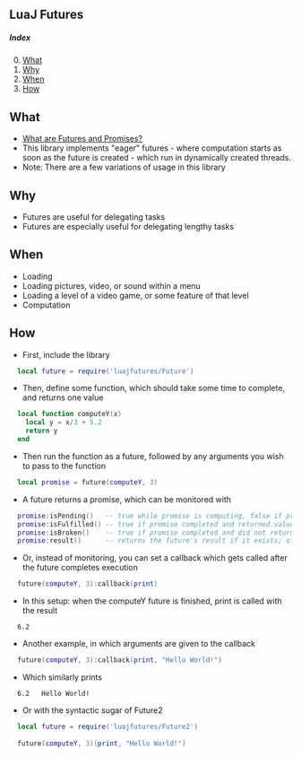 ## LuaJ Futures

##### Index
0. [What](#what)
1. [Why](#why)
2. [When](#when)
3. [How](#how)

## What
  - [What are Futures and Promises?](https://en.wikipedia.org/wiki/Futures_and_promises)
  - This library implements "eager" futures - where computation starts as soon as the future is created - which run in dynamically created threads.
  - Note: There are a few variations of usage in this library

## Why
  - Futures are useful for delegating tasks
  - Futures are especially useful for delegating lengthy tasks

## When
  - Loading
  - Loading pictures, video, or sound within a menu
  - Loading a level of a video game, or some feature of that level
  - Computation

## How

  - First, include the library
```Lua
  local future = require('luajfutures/Future')
```
  - Then, define some function, which should take some time to complete, and returns one value
```Lua
  local function computeY(x)
    local y = x/3 + 5.2
    return y
  end
```

  - Then run the function as a future, followed by any arguments you wish to pass to the function
```Lua
  local promise = future(computeY, 3)
```

  - A future returns a promise, which can be monitored with
```Lua
  promise:isPending()   -- true while promise is computing, false if promise completed.
  promise:isFulfilled() -- true if promise completed and returned value.
  promise:isBroken()    -- true if promise completed and did not return value.
  promise:result()      -- returns the future's result if it exists; otherwise, returns nil.
```
  - Or, instead of monitoring, you can set a callback which gets called after the future completes execution
```Lua
  future(computeY, 3):callback(print)
```
  - In this setup: when the computeY future is finished, print is called with the result
```
  6.2
```

  - Another example, in which arguments are given to the callback
```Lua
  future(computeY, 3):callback(print, "Hello World!")
```
  - Which similarly prints
```
  6.2   Hello World!
```

  - Or with the syntactic sugar of Future2
```Lua
  local future = require('luajfutures/Future2')
  
  future(computeY, 3)(print, "Hello World!")
```
